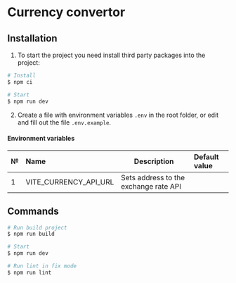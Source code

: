 # Currency convertor

## Installation

1. To start the project you need install third party packages into the project:

```bash
# Install
$ npm ci

# Start
$ npm run dev
```

2. Create a file with environment variables `.env` in the root folder, or edit and fill out the file `.env.example`.

#### Environment variables

| №   | Name                  | Description                           | Default value |
| :-- | :-------------------- | ------------------------------------- | :------------ |
| 1   | VITE_CURRENCY_API_URL | Sets address to the exchange rate API |               |

## Commands

```bash
# Run build project
$ npm run build

# Start
$ npm run dev

# Run lint in fix mode
$ npm run lint
```
